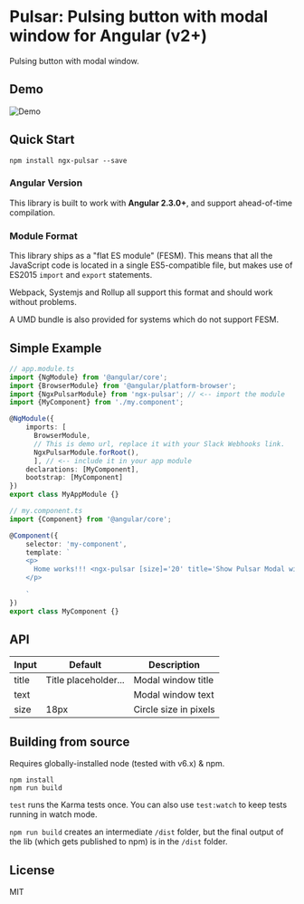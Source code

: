 # Pulsar: Pulsing button with modal window for Angular (v2+)

Pulsing button with modal window.

## Demo

![Demo](https://media.giphy.com/media/3oEhn0S6Mru8Mcm47K/source.gif "Demo")


## Quick Start

```
npm install ngx-pulsar --save
```

### Angular Version

This library is built to work with **Angular 2.3.0+**, and support ahead-of-time compilation.

### Module Format

This library ships as a "flat ES module" (FESM). This means that all the JavaScript code is located in a single ES5-compatible file, but makes use of ES2015 `import` and `export` statements.

Webpack, Systemjs and Rollup all support this format and should work without problems.

A UMD bundle is also provided for systems which do not support FESM.

## Simple Example

```TypeScript
// app.module.ts
import {NgModule} from '@angular/core';
import {BrowserModule} from '@angular/platform-browser';
import {NgxPulsarModule} from 'ngx-pulsar'; // <-- import the module
import {MyComponent} from './my.component';

@NgModule({
    imports: [
      BrowserModule,
      // This is demo url, replace it with your Slack Webhooks link.
      NgxPulsarModule.forRoot(),
      ], // <-- include it in your app module
    declarations: [MyComponent],
    bootstrap: [MyComponent]
})
export class MyAppModule {}
```

```TypeScript
// my.component.ts
import {Component} from '@angular/core';

@Component({
    selector: 'my-component',
    template: `
    <p>
      Home works!!! <ngx-pulsar [size]='20' title='Show Pulsar Modal window'></ngx-pulsar>
    </p>
       
    `
})
export class MyComponent {}
```

## API

| Input | Default | Description |
| --- | --- | --- | 
|  title | Title placeholder... | Modal window title |
|  text | | Modal window text  |
|  size | 18px | Circle size in pixels |


## Building from source

Requires globally-installed node (tested with v6.x) & npm. 

```
npm install
npm run build 
```
`test` runs the Karma tests once. You can also use `test:watch` to keep tests running in watch mode.

`npm run build` creates an intermediate `/dist` folder, but the final output of the lib (which gets published to npm) is in the `/dist` folder.

## License

MIT
